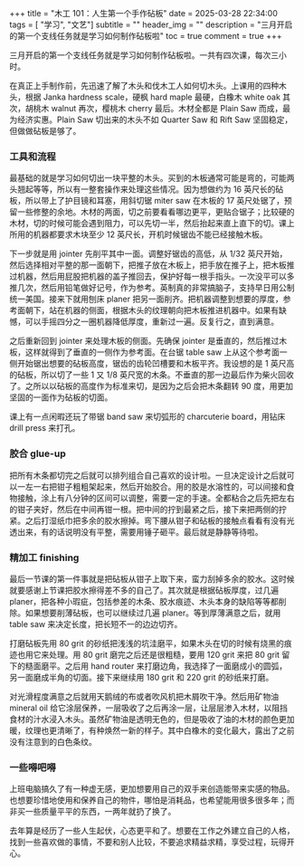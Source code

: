 +++
title = "木工 101：人生第一个手作砧板"
date = 2025-03-28 22:34:00
tags = [ "学习", "文艺"]
subtitle = ""
header_img = ""
description = "三月开启的第一个支线任务就是学习如何制作砧板啦"
toc = true
comment = true
+++

三月开启的第一个支线任务就是学习如何制作砧板啦。一共有四次课，每次三小时。

在真正上手制作前，先迅速了解了木头和伐木工人如何切木头。上课用的四种木头，根据 Janka hardness scale，硬枫 hard maple 最硬，白橡木 white oak 其次，胡桃木 walnut 再次，樱桃木 cherry 最后。木材全都是 Plain Saw 而成，最为经济实惠。Plain Saw 切出来的木头不如 Quarter Saw 和 Rift Saw 坚固稳定，但做做砧板是够了。

### 工具和流程

最基础的就是学习如何切出一块平整的木头。买到的木板通常可能是弯的，可能两头翘起等等，所以有一整套操作来处理这些情况。因为想做约为 16 英尺长的砧板，所以带上了护目镜和耳塞，用斜切锯 miter saw 在木板的 17 英尺处锯了，预留一些修整的余地。木材的两面，切之前要看看哪边更平，更贴合锯子；比较硬的木材，切的时候可能会遇到阻力，可以先切一半，然后抬起来直上直下的切。课上所用的机器都要求木块至少 12 英尺长，开机时候锯齿不能已经接触木板。

下一步就是用 jointer 先削平其中一面。调整好锯齿的高低，从 1/32 英尺开始，然后选择相对平整的那一面朝下，把推子放在木板上，把手放在推子上，把木板推过机器，然后用屁股把机器的盖子推回去，保护好每一根手指头。一次没平可以多推几次，然后用铅笔做好记号，作为参考。英制真的非常搞脑子，支持早日用公制统一美国。接来下就用刨床 planer 把另一面削齐。把机器调整到想要的厚度，参考面朝下，站在机器的侧面，根据木头的纹理朝向把木板推进机器中。如果有缺憾，可以手摇四分之一圈机器降低厚度，重新过一遍。反复行之，直到满意。

之后重新回到 jointer 来处理木板的侧面。先确保 jointer 是垂直的，然后推过木板，这样就得到了垂直的一侧作为参考面。在台锯 table saw 上从这个参考面一侧开始锯出想要的砧板高度，锯齿的齿轮凹槽要和木板平齐。我设想的是 1 英尺高的砧板，所以切了一些 1 又 1/8 英尺宽的木条。不垂直的那一边最后作为柴火回收了。之所以以砧板的高度作为标准来切，是因为之后会把木条翻转 90 度，用更加坚固的一面作为砧板的切面。

课上有一点闲暇还玩了带锯 band saw 来切弧形的 charcuterie board，用钻床 drill press 来打孔。

### 胶合 glue-up

把所有木条都切完之后就可以排列组合自己喜欢的设计啦。一旦决定设计之后就可以一左一右把钳子粗粗架起来，然后开始胶合。用的胶是水溶性的，可以间接和食物接触，涂上有八分钟的区间可以调整，需要一定的手速。全都粘合之后先把左右的钳子夹好，然后在中间再钳一根。把中间的拧到最紧之后，接下来把两侧的拧紧。之后打湿纸巾把多余的胶水擦掉。弯下腰从钳子和砧板的接触点看看有没有光透出来，有的话说明没有平整，需要用锤子砸平。最后就是静静等待啦。

### 精加工 finishing

最后一节课的第一件事就是把砧板从钳子上取下来，蛮力刮掉多余的胶水。这时候就要感谢上节课把胶水擦得差不多的自己了。其次就是根据砧板厚度，过几遍 planer，把各种小瑕疵，包括参差的木条、胶水痕迹、木头本身的缺陷等等都削除。如果想要削薄砧板，也可以继续过几遍 planer。等到厚薄满意之后，就用 table saw 来决定长度，把长短不一的边边切齐。

打磨砧板先用 80 grit 的砂纸把浅浅的坑洼磨平，如果木头在切的时候有烧黑的痕迹也用它来处理。用 80 grit 磨完之后还是很粗糙，要用 120 grit 来把 80 grit 留下的糙面磨平。之后用 hand router 来打磨边角，我选择了一面磨成小的圆弧，另一面磨成半角的切面。接下来继续用 180 grit 和 220 grit 的砂纸来打磨。

对光滑程度满意之后就用天鹅绒的布或者吹风机把木屑吹干净。然后用矿物油 mineral oil 给它涂层保养，一层吸收了之后再涂一层，让层层渗入木材，以阻挡食材的汁水浸入木头。虽然矿物油是透明无色的，但是吸收了油的木材的颜色更加暖，纹理也更清晰了，有种焕然一新的样子。其中白橡木的变化最大，露出了之前没有注意到的白色条纹。

### 一些嘚吧嘚

上班电脑搞久了有一种虚无感，更加想要用自己的双手来创造能带来实感的物品。也想要珍惜地使用和保养自己的物件，哪怕是消耗品，也希望能用很多很多年；而非买一些质量平平的东西，一两年就扔了换了。

去年算是经历了一些人生起伏，心态更平和了。想要在工作之外建立自己的人格，找到一些喜欢做的事情，不要和别人比较，不要追求精益求精，享受过程，玩得开心。
